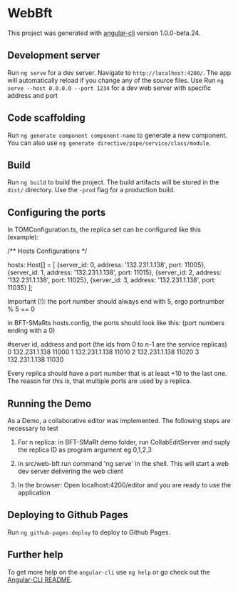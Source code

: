 # WebBft

This project was generated with [angular-cli](https://github.com/angular/angular-cli) version 1.0.0-beta.24.

## Development server
Run `ng serve` for a dev server. Navigate to `http://localhost:4200/`. The app will automatically reload if you change any of the source files.
Use Run `ng serve --host 0.0.0.0 --port 1234` for a dev web server with specific address and port

## Code scaffolding

Run `ng generate component component-name` to generate a new component. You can also use `ng generate directive/pipe/service/class/module`.

## Build

Run `ng build` to build the project. The build artifacts will be stored in the `dist/` directory. Use the `-prod` flag for a production build. 

## Configuring the ports

In TOMConfiguration.ts, the replica set can be configured like this (example):

  /** Hosts Configurations */

  hosts: Host[] = [
    {server_id: 0, address: '132.231.1.138', port: 11005},
    {server_id: 1, address: '132.231.1.138', port: 11015},
    {server_id: 2, address: '132.231.1.138', port: 11025},
    {server_id: 3, address: '132.231.1.138', port: 11035}
  ];

Important (!): the port number should always end with 5, ergo portnumber % 5 == 0

in BFT-SMaRts hosts.config, the ports should look like this: (port numbers ending with a 0)

#server id, address and port (the ids from 0 to n-1 are the service replicas) 
0 132.231.1.138 11000
1 132.231.1.138 11010
2 132.231.1.138 11020
3 132.231.1.138 11030

Every replica should have a port number that is at least +10 to the last one. 
The reason for this is, that multiple ports are used by a replica.

## Running the Demo

As a Demo, a collaborative editor was implemented. The following steps are necessary to test

1) For n replica: in BFT-SMaRt demo folder, run CollabEditServer and suply  the replica ID as program argument eg 0,1,2,3

2) in src/web-bft run command 'ng serve' in the shell. This will start a web dev server delivering the web client

3) In the browser: Open localhost:4200/editor and you are ready to use the application

## Deploying to Github Pages

Run `ng github-pages:deploy` to deploy to Github Pages.

## Further help

To get more help on the `angular-cli` use `ng help` or go check out the [Angular-CLI README](https://github.com/angular/angular-cli/blob/master/README.md).
